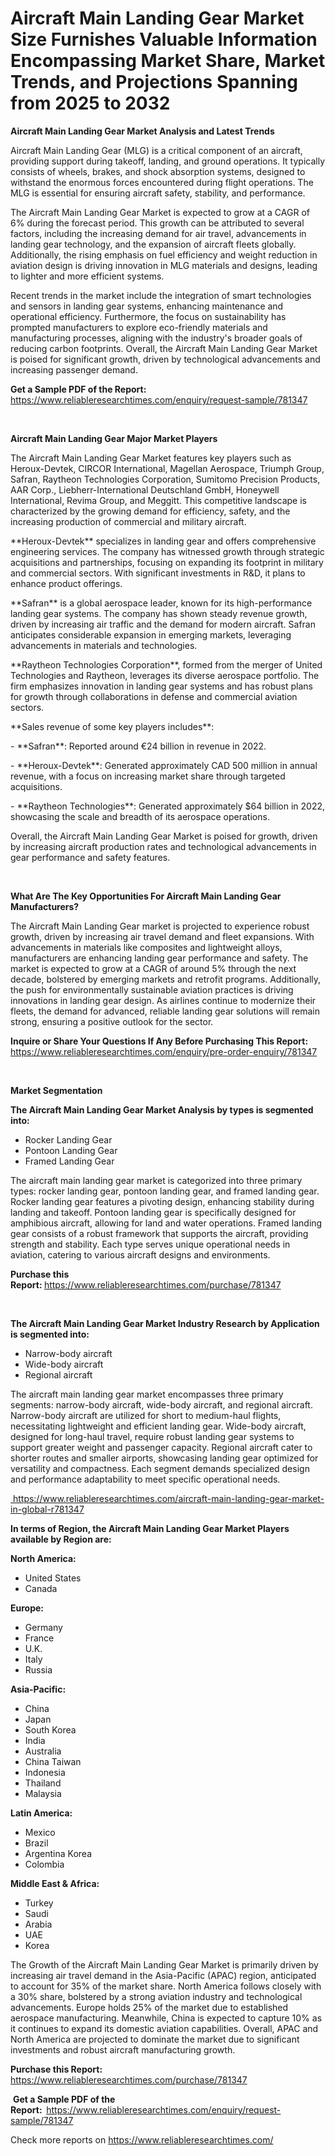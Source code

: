 <p><h1>Aircraft Main Landing Gear Market Size Furnishes Valuable Information Encompassing Market Share, Market Trends, and Projections Spanning from 2025 to 2032</h1></p><p><strong>Aircraft Main Landing Gear Market Analysis and Latest Trends</strong></p>
<p><p>Aircraft Main Landing Gear (MLG) is a critical component of an aircraft, providing support during takeoff, landing, and ground operations. It typically consists of wheels, brakes, and shock absorption systems, designed to withstand the enormous forces encountered during flight operations. The MLG is essential for ensuring aircraft safety, stability, and performance.</p><p>The Aircraft Main Landing Gear Market is expected to grow at a CAGR of 6% during the forecast period. This growth can be attributed to several factors, including the increasing demand for air travel, advancements in landing gear technology, and the expansion of aircraft fleets globally. Additionally, the rising emphasis on fuel efficiency and weight reduction in aviation design is driving innovation in MLG materials and designs, leading to lighter and more efficient systems.</p><p>Recent trends in the market include the integration of smart technologies and sensors in landing gear systems, enhancing maintenance and operational efficiency. Furthermore, the focus on sustainability has prompted manufacturers to explore eco-friendly materials and manufacturing processes, aligning with the industry's broader goals of reducing carbon footprints. Overall, the Aircraft Main Landing Gear Market is poised for significant growth, driven by technological advancements and increasing passenger demand.</p></p>
<p><strong>Get a Sample PDF of the Report:&nbsp;</strong> <a href="https://www.reliableresearchtimes.com/enquiry/request-sample/781347?utm_campaign=3326&utm_medium=2&utm_source=Github&utm_content=ia&utm_term=10042025&utm_id=aircraft-main-landing-gear">https://www.reliableresearchtimes.com/enquiry/request-sample/781347</a></p>
<p>&nbsp;</p>
<p><strong>Aircraft Main Landing Gear Major Market Players</strong></p>
<p><p>The Aircraft Main Landing Gear Market features key players such as Heroux-Devtek, CIRCOR International, Magellan Aerospace, Triumph Group, Safran, Raytheon Technologies Corporation, Sumitomo Precision Products, AAR Corp., Liebherr-International Deutschland GmbH, Honeywell International, Revima Group, and Meggitt. This competitive landscape is characterized by the growing demand for efficiency, safety, and the increasing production of commercial and military aircraft.</p><p>**Heroux-Devtek** specializes in landing gear and offers comprehensive engineering services. The company has witnessed growth through strategic acquisitions and partnerships, focusing on expanding its footprint in military and commercial sectors. With significant investments in R&D, it plans to enhance product offerings.</p><p>**Safran** is a global aerospace leader, known for its high-performance landing gear systems. The company has shown steady revenue growth, driven by increasing air traffic and the demand for modern aircraft. Safran anticipates considerable expansion in emerging markets, leveraging advancements in materials and technologies.</p><p>**Raytheon Technologies Corporation**, formed from the merger of United Technologies and Raytheon, leverages its diverse aerospace portfolio. The firm emphasizes innovation in landing gear systems and has robust plans for growth through collaborations in defense and commercial aviation sectors.</p><p>**Sales revenue of some key players includes**:</p><p>- **Safran**: Reported around €24 billion in revenue in 2022.</p><p>- **Heroux-Devtek**: Generated approximately CAD 500 million in annual revenue, with a focus on increasing market share through targeted acquisitions.</p><p>- **Raytheon Technologies**: Generated approximately $64 billion in 2022, showcasing the scale and breadth of its aerospace operations.</p><p>Overall, the Aircraft Main Landing Gear Market is poised for growth, driven by increasing aircraft production rates and technological advancements in gear performance and safety features.</p></p>
<p>&nbsp;</p>
<p><strong>What Are The Key Opportunities For Aircraft Main Landing Gear Manufacturers?</strong></p>
<p><p>The Aircraft Main Landing Gear market is projected to experience robust growth, driven by increasing air travel demand and fleet expansions. With advancements in materials like composites and lightweight alloys, manufacturers are enhancing landing gear performance and safety. The market is expected to grow at a CAGR of around 5% through the next decade, bolstered by emerging markets and retrofit programs. Additionally, the push for environmentally sustainable aviation practices is driving innovations in landing gear design. As airlines continue to modernize their fleets, the demand for advanced, reliable landing gear solutions will remain strong, ensuring a positive outlook for the sector.</p></p>
<p><strong>Inquire or Share Your Questions If Any Before Purchasing This Report:</strong> <a href="https://www.reliableresearchtimes.com/enquiry/pre-order-enquiry/781347?utm_campaign=3326&utm_medium=2&utm_source=Github&utm_content=ia&utm_term=10042025&utm_id=aircraft-main-landing-gear">https://www.reliableresearchtimes.com/enquiry/pre-order-enquiry/781347</a></p>
<p>&nbsp;</p>
<p><strong>Market Segmentation</strong></p>
<p><strong>The Aircraft Main Landing Gear Market Analysis by types is segmented into:</strong></p>
<p><ul><li>Rocker Landing Gear</li><li>Pontoon Landing Gear</li><li>Framed Landing Gear</li></ul></p>
<p><p>The aircraft main landing gear market is categorized into three primary types: rocker landing gear, pontoon landing gear, and framed landing gear. Rocker landing gear features a pivoting design, enhancing stability during landing and takeoff. Pontoon landing gear is specifically designed for amphibious aircraft, allowing for land and water operations. Framed landing gear consists of a robust framework that supports the aircraft, providing strength and stability. Each type serves unique operational needs in aviation, catering to various aircraft designs and environments.</p></p>
<p><strong>Purchase this Report:&nbsp;</strong><a href="https://www.reliableresearchtimes.com/purchase/781347?utm_campaign=3326&utm_medium=2&utm_source=Github&utm_content=ia&utm_term=10042025&utm_id=aircraft-main-landing-gear">https://www.reliableresearchtimes.com/purchase/781347</a></p>
<p>&nbsp;</p>
<p><strong>The Aircraft Main Landing Gear Market Industry Research by Application is segmented into:</strong></p>
<p><ul><li>Narrow-body aircraft</li><li>Wide-body aircraft</li><li>Regional aircraft</li></ul></p>
<p><p>The aircraft main landing gear market encompasses three primary segments: narrow-body aircraft, wide-body aircraft, and regional aircraft. Narrow-body aircraft are utilized for short to medium-haul flights, necessitating lightweight and efficient landing gear. Wide-body aircraft, designed for long-haul travel, require robust landing gear systems to support greater weight and passenger capacity. Regional aircraft cater to shorter routes and smaller airports, showcasing landing gear optimized for versatility and compactness. Each segment demands specialized design and performance adaptability to meet specific operational needs.</p></p>
<p><a href="https://www.reliableresearchtimes.com/aircraft-main-landing-gear-market-in-global-r781347?utm_campaign=3326&utm_medium=2&utm_source=Github&utm_content=ia&utm_term=10042025&utm_id=aircraft-main-landing-gear">&nbsp;https://www.reliableresearchtimes.com/aircraft-main-landing-gear-market-in-global-r781347</a></p>
<p><strong>In terms of Region, the Aircraft Main Landing Gear Market Players available by Region are:</strong></p>
<p>
    <p> <strong> North America: </strong>
        <ul>
            <li>United States</li>
            <li>Canada</li>
        </ul>
        </p> 
    <p> <strong> Europe: </strong>
        <ul>
            <li>Germany</li>
            <li>France</li>
            <li>U.K.</li>
            <li>Italy</li>
            <li>Russia</li>
        </ul>
        </p> 
    <p> <strong> Asia-Pacific: </strong>
        <ul>
            <li>China</li>
            <li>Japan</li>
            <li>South Korea</li>
            <li>India</li>
            <li>Australia</li>
            <li>China Taiwan</li>
            <li>Indonesia</li>
            <li>Thailand</li>
            <li>Malaysia</li>
        </ul>
        </p> 
    <p> <strong> Latin America: </strong>
        <ul>
            <li>Mexico</li>
            <li>Brazil</li>
            <li>Argentina Korea</li>
            <li>Colombia</li>
        </ul>
        </p> 
    <p> <strong> Middle East & Africa: </strong>
        <ul>
            <li>Turkey</li>
            <li>Saudi</li>
            <li>Arabia</li>
            <li>UAE</li>
            <li>Korea</li>
        </ul>
    </p>
    </p>
<p><p>The Growth of the Aircraft Main Landing Gear Market is primarily driven by increasing air travel demand in the Asia-Pacific (APAC) region, anticipated to account for 35% of the market share. North America follows closely with a 30% share, bolstered by a strong aviation industry and technological advancements. Europe holds 25% of the market due to established aerospace manufacturing. Meanwhile, China is expected to capture 10% as it continues to expand its domestic aviation capabilities. Overall, APAC and North America are projected to dominate the market due to significant investments and robust aircraft manufacturing growth.</p></p>
<p><strong>Purchase this Report: </strong><a href="https://www.reliableresearchtimes.com/purchase/781347?utm_campaign=3326&utm_medium=2&utm_source=Github&utm_content=ia&utm_term=10042025&utm_id=aircraft-main-landing-gear">https://www.reliableresearchtimes.com/purchase/781347</a></p>
<p>&nbsp;<strong>Get a Sample PDF of the Report:&nbsp;&nbsp;</strong><a href="https://www.reliableresearchtimes.com/enquiry/request-sample/781347?utm_campaign=3326&utm_medium=2&utm_source=Github&utm_content=ia&utm_term=10042025&utm_id=aircraft-main-landing-gear">https://www.reliableresearchtimes.com/enquiry/request-sample/781347</a></p>
<p><strong></strong></p>
<p>Check more reports on <a href="https://www.reliableresearchtimes.com/?utm_campaign=3326&utm_medium=2&utm_source=Github&utm_content=ia&utm_term=10042025&utm_id=aircraft-main-landing-gear">https://www.reliableresearchtimes.com/</a></p>